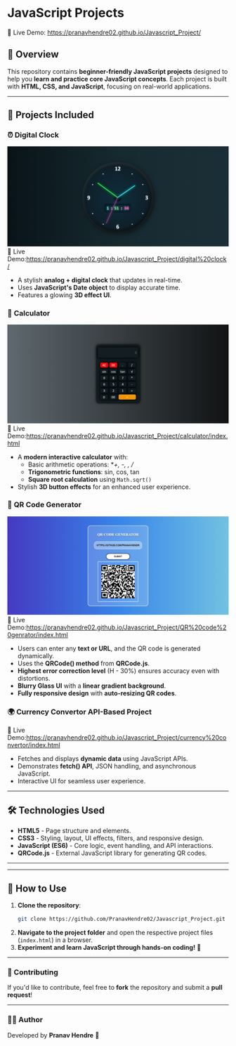 # JavaScript Projects

🔗 Live Demo: https://pranavhendre02.github.io/Javascript_Project/

## 📌 Overview

This repository contains **beginner-friendly JavaScript projects** designed to help you **learn and practice core JavaScript concepts**. Each project is built with **HTML, CSS, and JavaScript**, focusing on real-world applications.

---

## 🚀 Projects Included

### ⏰ **Digital Clock**
![image alt](https://github.com/PranavHendre02/Javascript_Project/blob/4711eb90aab60d7eb4c7775326940c46a16cef5f/digital%20clock/Digital%20clock.png)
🔗 Live Demo:https://pranavhendre02.github.io/Javascript_Project/digital%20clock/
- A stylish **analog + digital clock** that updates in real-time.
- Uses **JavaScript's Date object** to display accurate time.
- Features a glowing **3D effect UI**.

### 🔢 **Calculator**
![image alt](https://github.com/PranavHendre02/Javascript_Project/blob/4711eb90aab60d7eb4c7775326940c46a16cef5f/calculator/Calculator.png)
🔗 Live Demo:https://pranavhendre02.github.io/Javascript_Project/calculator/index.html
- A **modern interactive calculator** with:
  - Basic arithmetic operations: **+, -, *, /**
  - **Trigonometric functions**: sin, cos, tan
  - **Square root calculation** using `Math.sqrt()`
- Stylish **3D button effects** for an enhanced user experience.
  
### 📱 **QR Code Generator**
![image alt](https://github.com/PranavHendre02/Javascript_Project/blob/4711eb90aab60d7eb4c7775326940c46a16cef5f/QR%20code%20genrator/QRCode%20Generator.png)
🔗 Live Demo:https://pranavhendre02.github.io/Javascript_Project/QR%20code%20genrator/index.html
- Users can enter any **text or URL**, and the QR code is generated dynamically.
- Uses the **QRCode() method** from **QRCode.js**.
- **Highest error correction level** (H - 30%) ensures accuracy even with distortions.
- **Blurry Glass UI** with a **linear gradient background**.
- **Fully responsive design** with **auto-resizing QR codes**.
  
### 🌍 **Currency Convertor API-Based Project**
🔗 Live Demo:https://pranavhendre02.github.io/Javascript_Project/currency%20convertor/index.html
- Fetches and displays **dynamic data** using JavaScript APIs.
- Demonstrates **fetch() API**, JSON handling, and asynchronous JavaScript.
- Interactive UI for seamless user experience.

---

## 🛠️ Technologies Used

- **HTML5** - Page structure and elements.
- **CSS3** - Styling, layout, UI effects, filters, and responsive design.
- **JavaScript (ES6)** - Core logic, event handling, and API interactions.
- **QRCode.js** - External JavaScript library for generating QR codes.

---


---

## 📌 How to Use

1. **Clone the repository**:
   ```sh
   git clone https://github.com/PranavHendre02/Javascript_Project.git
   ```
2. **Navigate to the project folder** and open the respective project files (`index.html`) in a browser.
3. **Experiment and learn JavaScript through hands-on coding!** 🚀

---

### 🤝 Contributing

If you'd like to contribute, feel free to **fork** the repository and submit a **pull request**!

---

### 👨‍💻 Author

Developed by **Pranav Hendre** 🚀

